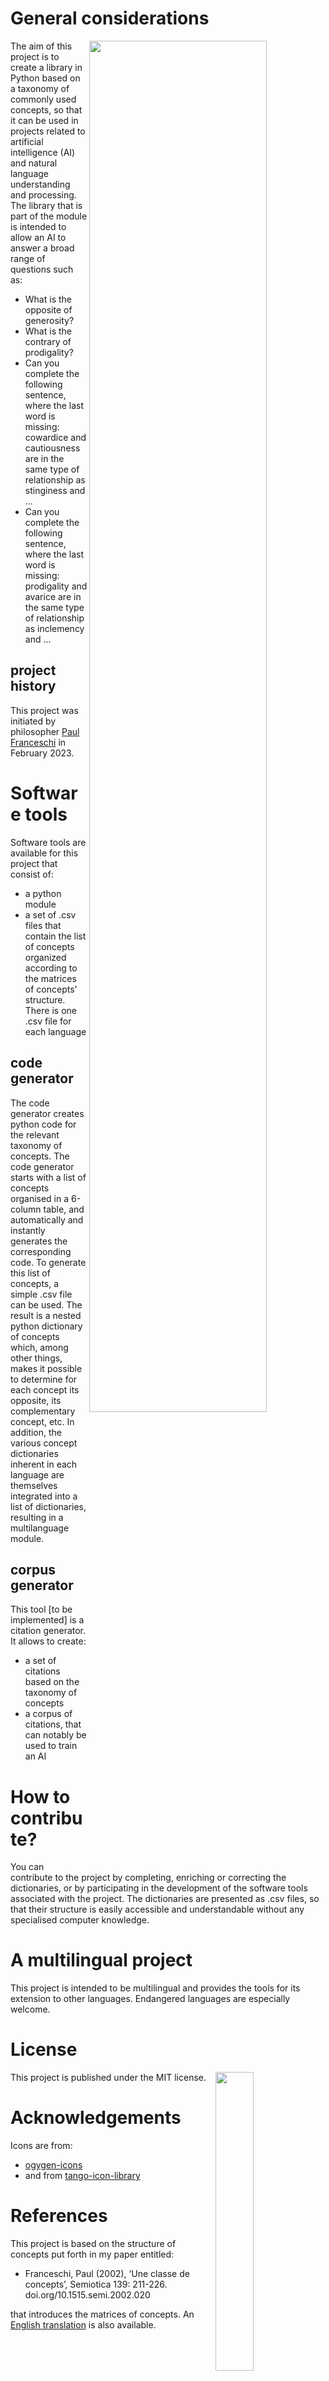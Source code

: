 # General considerations

<img align="right" width="75%" src="https://github.com/paulfranceschi/taxonomy-of-concepts/blob/main/screen.jpg">

The aim of this project is to create a library in Python based on a taxonomy of commonly used concepts, so that it can be used in projects related to artificial intelligence (AI) and natural language understanding and processing. The library that is part of the module is intended to allow an AI to answer a broad range of questions such as:

* What is the opposite of generosity? 
* What is the contrary of prodigality?
* Can you complete the following sentence, where the last word is missing: cowardice and cautiousness are in the same type of relationship as stinginess and ... 
* Can you complete the following sentence, where the last word is missing: prodigality and avarice are in the same type of relationship as inclemency and ...

## project history
This project was initiated by philosopher [Paul Franceschi](www.paulfranceschi.com) in February 2023.

# Software tools
Software tools are available for this project that consist of:
* a python module
* a set of .csv files that contain the list of concepts organized according to the matrices of concepts' structure. There is one .csv file for each language

## code generator
The code generator creates python code for the relevant taxonomy of concepts. The code generator starts with a list of concepts organised in a 6-column table, and automatically and instantly generates the corresponding code. To generate this list of concepts, a simple .csv file can be used. The result is a nested python dictionary of concepts which, among other things, makes it possible to determine for each concept its opposite, its complementary concept, etc. In addition, the various concept dictionaries inherent in each language are themselves integrated into a list of dictionaries, resulting in a multilanguage module.

## corpus generator
This tool [to be implemented] is a citation generator. It allows to create:
* a set of citations based on the taxonomy of concepts
* a corpus of citations, that can notably be used to train an AI

# How to contribute?
You can contribute to the project by completing, enriching or correcting the dictionaries, or by participating in the development of the software tools associated with the project. The dictionaries are presented as .csv files, so that their structure is easily accessible and understandable without any specialised computer knowledge.

# A multilingual project
This project is intended to be multilingual and provides the tools for its extension to other languages. Endangered languages are especially welcome.

# License
<img align="right" width="35%" src="https://github.com/paulfranceschi/taxonomy-of-concepts/blob/main/matrix of concepts.jpg">

This project is published under the MIT license. 

# Acknowledgements
Icons are from:
* [ogygen-icons](https://github.com/KDE/oxygen-icons)
* and from [tango-icon-library](https://github.com/freedesktop/tango-icon-library)

# References
This project is based on the structure of concepts put forth in my paper entitled:
* Franceschi, Paul (2002), ‘Une classe de concepts’, Semiotica 139: 211-226. doi.org/10.1515.semi.2002.020

that introduces the matrices of concepts. An [English translation](https://www.paulfranceschi.com/blog/on-a-class-of-concepts/) is also available.
